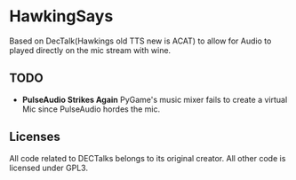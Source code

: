 # HawkingSays

Based on DecTalk(Hawkings old TTS new is ACAT) to allow
for Audio to played directly on the mic stream with wine.

## TODO
- **PulseAudio Strikes Again** PyGame's music mixer fails to create a virtual Mic since PulseAudio hordes the mic.

## Licenses

All code related to DECTalks belongs to its original creator. All other code
is licensed under GPL3.
